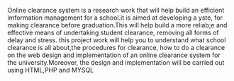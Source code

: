 Online clearance system is a research work that will help build an efficient imformation management for a school.it is aimed at developing a yste, for making clearance before graduation.This will help build a more reliab;e and effective means of undertaking student clearance, removing all forms of delay and stress. this project work will help you to understand what school clearance is all about,the procedures for clearance, how to do a clearance on the web design and implementation of an online clearance system for the university.Moreover, the design and implementation will be carried out using HTML,PHP and MYSQL

